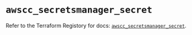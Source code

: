 # `awscc_secretsmanager_secret`

Refer to the Terraform Registory for docs: [`awscc_secretsmanager_secret`](https://registry.terraform.io/providers/hashicorp/awscc/0.70.0/docs/resources/secretsmanager_secret).
